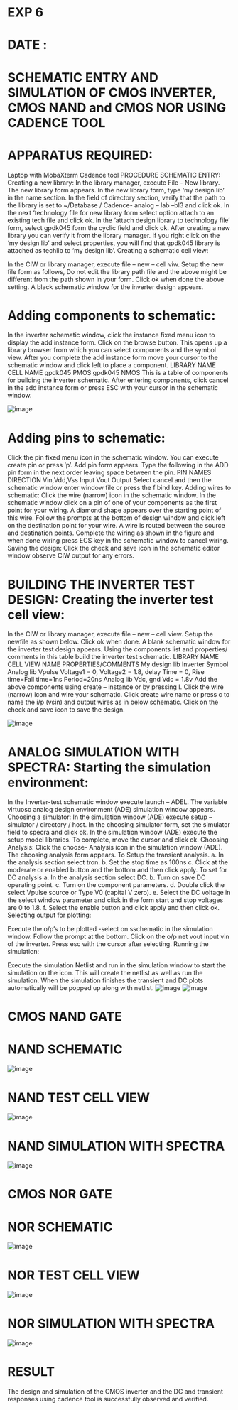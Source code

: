 # EXP 6
# DATE :






# SCHEMATIC ENTRY AND SIMULATION OF CMOS INVERTER, CMOS NAND and CMOS NOR USING CADENCE TOOL
# APPARATUS REQUIRED:
Laptop with MobaXterm Cadence tool PROCEDURE SCHEMATIC ENTRY: Creating a new library: In the library manager, execute File - New library. The new library form appears. In the new library form, type ‘my design lib’ in the name section. In the field of directory section, verify that the path to the library is set to ~/Database / Cadence- analog – lab –bl3 and click ok. In the next ‘technology file for new library form select option attach to an existing tech file and click ok. In the ‘attach design library to technology file’ form, select gpdk045 form the cyclic field and click ok. After creating a new library you can verify it from the library manager. If you right click on the ‘my design lib’ and select properties, you will find that gpdk045 library is attached as techlib to ‘my design lib’. Creating a schematic cell view:

In the CIW or library manager, execute file – new – cell viw. Setup the new file form as follows, Do not edit the library path file and the above might be different from the path shown in your form. Click ok when done the above setting. A black schematic window for the inverter design appears.

# Adding components to schematic:
In the inverter schematic window, click the instance fixed menu icon to display the add instance form. Click on the browse button. This opens up a library browser from which you can select components and the symbol view. After you complete the add instance form move your cursor to the schematic window and click left to place a component. LIBRARY NAME CELL NAME gpdk045 PMOS gpdk045 NMOS This is a table of components for building the inverter schematic. After entering components, click cancel in the add instance form or press ESC with your cursor in the schematic window.

![image](https://github.com/Sanjay-E02/VLSI-LAB-EXP-6/assets/161813889/fcfeb020-d231-4c06-8c8d-107f643a1e01)

# Adding pins to schematic:
Click the pin fixed menu icon in the schematic window. You can execute create pin or press ‘p’. Add pin form appears. Type the following in the ADD pin form in the next order leaving space between the pin. PIN NAMES DIRECTION Vin,Vdd,Vss Input Vout Output Select cancel and then the schematic window enter window file or press the f bind key. Adding wires to schematic: Click the wire (narrow) icon in the schematic window. In the schematic window click on a pin of one of your components as the first point for your wiring. A diamond shape appears over the starting point of this wire. Follow the prompts at the bottom of design window and click left on the destination point for your wire. A wire is routed between the source and destination points. Complete the wiring as shown in the figure and when done wiring press ECS key in the schematic window to cancel wiring. Saving the design: Click the check and save icon in the schematic editor window observe CIW output for any errors.

# BUILDING THE INVERTER TEST DESIGN: Creating the inverter test cell view:
In the CIW or library manager, execute file – new – cell view. Setup the newfile as shown below. Click ok when done. A blank schematic window for the inverter test design appears. Using the components list and properties/ comments in this table build the inverter test schematic. LIBRARY NAME CELL VIEW NAME PROPERTIES/COMMENTS My design lib Inverter Symbol Analog lib Vpulse Voltage1 = 0, Voltage2 = 1.8, delay Time = 0, Rise time=Fall time=1ns Period=20ns Analog lib Vdc, gnd Vdc = 1.8v Add the above components using create – instance or by pressing I. Click the wire (narrow) icon and wire your schematic. Click create wire name or press c to name the i/p (vsin) and output wires as in below schematic. Click on the check and save icon to save the design.

![image](https://github.com/Sanjay-E02/VLSI-LAB-EXP-6/assets/161813889/fc9dc109-837b-4ddf-998e-2c7b747a3d75)

# ANALOG SIMULATION WITH SPECTRA: Starting the simulation environment:
In the Inverter-test schematic window execute launch – ADEL. The variable virtuoso analog design environment (ADE) simulation window appears. Choosing a simulator: In the simulation window (ADE) execute setup – simulator / directory / host. In the choosing simulator form, set the simulator field to specra and click ok. In the simulation window (ADE) execute the setup model libraries. To complete, move the cursor and click ok. Choosing Analysis: Click the choose- Analysis icon in the simulation window (ADE). The choosing analysis form appears. To Setup the transient analysis. a. In the analysis section select tron. b. Set the stop time as 100ns c. Click at the moderate or enabled button and the bottom and then click apply. To set for DC analysis a. In the analysis section select DC. b. Turn on save DC operating point. c. Turn on the component parameters. d. Double click the select Vpulse source or Type V0 (capital V zero). e. Select the DC voltage in the select window parameter and click in the form start and stop voltages are 0 to 1.8. f. Select the enable button and click apply and then click ok. Selecting output for plotting:

Execute the o/p’s to be plotted -select on sschematic in the simulation window. Follow the prompt at the bottom. Click on the o/p net vout input vin of the inverter. Press esc with the cursor after selecting. Running the simulation:

Execute the simulation Netlist and run in the simulation window to start the simulation on the icon. This will create the netlist as well as run the simulation. When the simulation finishes the transient and DC plots automatically will be popped up along with netlist.
![image](https://github.com/Sanjay-E02/VLSI-LAB-EXP-6/assets/161813889/6380cc0b-72a4-4ac3-9706-1c2f33e8b2d5)
![image](https://github.com/Sanjay-E02/VLSI-LAB-EXP-6/assets/161813889/84938731-2d14-4138-9c4b-e5b22bcf839b)

# CMOS NAND GATE
# NAND SCHEMATIC
![image](https://github.com/Sanjay-E02/VLSI-LAB-EXP-6/assets/161813889/aeb32b71-40f1-41d7-ade2-f9ce73b4e559)

# NAND TEST CELL VIEW

![image](https://github.com/Sanjay-E02/VLSI-LAB-EXP-6/assets/161813889/f58b6386-8153-4243-a675-e33a8b944a9d)

# NAND SIMULATION WITH SPECTRA
![image](https://github.com/Sanjay-E02/VLSI-LAB-EXP-6/assets/161813889/9de31802-6829-4fa5-928d-724cd2976ef8)

# CMOS NOR GATE
# NOR SCHEMATIC
![image](https://github.com/Sanjay-E02/VLSI-LAB-EXP-6/assets/161813889/99008ef6-0861-44dd-b37c-fcf25ea781c0)

# NOR TEST CELL VIEW
![image](https://github.com/Sanjay-E02/VLSI-LAB-EXP-6/assets/161813889/338b5172-5361-40b0-8b74-717919992e58)

# NOR SIMULATION WITH SPECTRA
![image](https://github.com/Sanjay-E02/VLSI-LAB-EXP-6/assets/161813889/729f4b97-8c99-4bb1-9cc7-1b0e4897a3d3)

# RESULT 
The design and simulation of the CMOS inverter and the DC and transient responses using cadence tool is successfully observed and verified.







